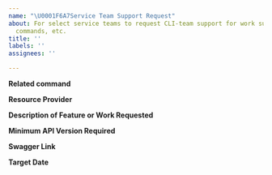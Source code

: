 ```yaml
---
name: "\U0001F6A7Service Team Support Request"
about: For select service teams to request CLI-team support for work such as new features,
  commands, etc.
title: ''
labels: ''
assignees: ''

---
```


**Related command**
<!--- Please provide the related command with `az $command`, azure-cli bot will analyse command and route to related team --->

**Resource Provider**
<!--- What is the Azure resource provider your feature is part of? --->

**Description of Feature or Work Requested**
<!--- Provide a brief description of the feature or work requested. A link to conceptual documentation may be helpful too. --->

**Minimum API Version Required**
<!--- What is the minimum API version of your service required to implement your feature? --->

**Swagger Link**
<!--- Provide a link to the location of your feature(s) in the REST API specs repo. If your feature(s) has corresponding commit or pull request in the REST API specs repo, provide them. This should be on the master branch of the REST API specs repo. --->

**Target Date**
<!--- If you have a target date for release of this feature/work, please provide it. While we can't guarantee these dates,
it will help us prioritize your request against other requests. --->
